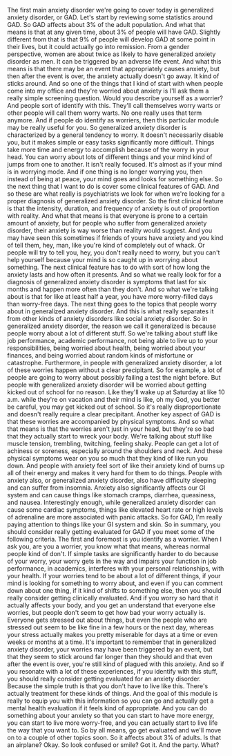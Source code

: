  The first main anxiety disorder we're going to cover today is generalized anxiety disorder, or GAD. Let's start by reviewing some statistics around GAD. So GAD affects about 3% of the adult population. And what that means is that at any given time, about 3% of people will have GAD. Slightly different from that is that 9% of people will develop GAD at some point in their lives, but it could actually go into remission. From a gender perspective, women are about twice as likely to have generalized anxiety disorder as men. It can be triggered by an adverse life event. And what this means is that there may be an event that appropriately causes anxiety, but then after the event is over, the anxiety actually doesn't go away. It kind of sticks around. And so one of the things that I kind of start with when people come into my office and they're worried about anxiety is I'll ask them a really simple screening question. Would you describe yourself as a worrier? And people sort of identify with this. They'll call themselves worry warts or other people will call them worry warts. No one really uses that term anymore. And if people do identify as worriers, then this particular module may be really useful for you. So generalized anxiety disorder is characterized by a general tendency to worry. It doesn't necessarily disable you, but it makes simple or easy tasks significantly more difficult. Things take more time and energy to accomplish because of the worry in your head. You can worry about lots of different things and your mind kind of jumps from one to another. It isn't really focused. It's almost as if your mind is in worrying mode. And if one thing is no longer worrying you, then instead of being at peace, your mind goes and looks for something else. So the next thing that I want to do is cover some clinical features of GAD. And so these are what really is psychiatrists we look for when we're looking for a proper diagnosis of generalized anxiety disorder. So the first clinical feature is that the intensity, duration, and frequency of anxiety is out of proportion with reality. And what that means is that everyone is prone to a certain amount of anxiety, but for people who suffer from generalized anxiety disorder, their anxiety is way worse than reality would suggest. And you may have seen this sometimes if friends of yours have anxiety and you kind of tell them, hey, man, like you're kind of completely out of whack. Or people will try to tell you, hey, you don't really need to worry, but you can't help yourself because your mind is so caught up in worrying about something. The next clinical feature has to do with sort of how long the anxiety lasts and how often it presents. And so what we really look for for a diagnosis of generalized anxiety disorder is symptoms that last for six months and happen more often than they don't. And so what we're talking about is that for like at least half a year, you have more worry-filled days than worry-free days. The next thing goes to the topics that people worry about in generalized anxiety disorder. And this is what really separates it from other kinds of anxiety disorders like social anxiety disorder. So in generalized anxiety disorder, the reason we call it generalized is because people worry about a lot of different stuff. So we're talking about stuff like job performance, academic performance, not being able to live up to your responsibilities, being worried about health, being worried about your finances, and being worried about random kinds of misfortune or catastrophe. Furthermore, in people with generalized anxiety disorder, a lot of these worries happen without a clear precipitant. So for example, a lot of people are going to worry about possibly failing a test the night before. But people with generalized anxiety disorder will be worried about getting kicked out of school for no reason. Like they'll wake up at Saturday at like 10 a.m. while they're on vacation and their mind is like, oh my God, you better be careful, you may get kicked out of school. So it's really disproportionate and doesn't really require a clear precipitant. Another key aspect of GAD is that these worries are accompanied by physical symptoms. And so what that means is that the worries aren't just in your head, but they're so bad that they actually start to wreck your body. We're talking about stuff like muscle tension, trembling, twitching, feeling shaky. People can get a lot of achiness or soreness, especially around the shoulders and neck. And these physical symptoms wear on you so much that they kind of like run you down. And people with anxiety feel sort of like their anxiety kind of burns up all of their energy and makes it very hard for them to do things. People with anxiety also, or generalized anxiety disorder, also have difficulty sleeping and can suffer from insomnia. Anxiety also significantly affects our GI system and can cause things like stomach cramps, diarrhea, queasiness, and nausea. Interestingly enough, while generalized anxiety disorder can cause some cardiac symptoms, things like elevated heart rate or high levels of adrenaline are more associated with panic attacks. So for GAD, I'm really paying attention to things like your GI system and skin. So in summary, you should consider really getting evaluated for GAD if you meet some of the following criteria. The first and foremost is you identify as a worrier. When I ask you, are you a worrier, you know what that means, whereas normal people kind of don't. If simple tasks are significantly harder to do because of your worry, your worry gets in the way and impairs your function in job performance, in academics, interferes with your personal relationships, with your health. If your worries tend to be about a lot of different things, if your mind is looking for something to worry about, and even if you can comment down about one thing, if it kind of shifts to something else, then you should really consider getting clinically evaluated. And if you worry so hard that it actually affects your body, and you get an understand that everyone else worries, but people don't seem to get how bad your worry actually is. Everyone gets stressed out about things, but even the people who are stressed out seem to be like fine in a few hours or the next day, whereas your stress actually makes you pretty miserable for days at a time or even weeks or months at a time. It's important to remember that in generalized anxiety disorder, your worries may have been triggered by an event, but that they seem to stick around far longer than they should and that even after the event is over, you're still kind of plagued with this anxiety. And so if you resonate with a lot of these experiences, if you identify with this stuff, you should really consider getting evaluated for an anxiety disorder. Because the simple truth is that you don't have to live like this. There's actually treatment for these kinds of things. And the goal of this module is really to equip you with this information so you can go and actually get a mental health evaluation if it feels kind of appropriate. And you can do something about your anxiety so that you can start to have more energy, you can start to live more worry-free, and you can actually start to live life the way that you want to. So by all means, go get evaluated and we'll move on to a couple of other topics soon. So it affects about 3% of adults. Is that an airplane? Okay. So look confused or smile? Got it. And the party. What?